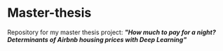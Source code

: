 # Master-thesis

Repository for my master thesis project: <b><i>"How much to pay for a night? Determinants of Airbnb housing prices with Deep Learning"</i></b>